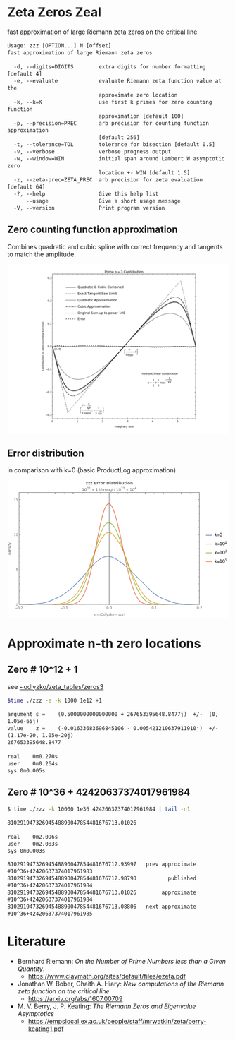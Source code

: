 # Zeta Zeros Zeal
fast approximation of large Riemann zeta zeros on the critical line

```text
Usage: zzz [OPTION...] N [offset]
fast approximation of large Riemann zeta zeros

  -d, --digits=DIGITS        extra digits for number formatting [default 4]
  -e, --evaluate             evaluate Riemann zeta function value at the
                             approximate zero location
  -k, --k=K                  use first k primes for zero counting function
                             approximation [default 100]
  -p, --precision=PREC       arb precision for counting function approximation
                             [default 256]
  -t, --tolerance=TOL        tolerance for bisection [default 0.5]
  -v, --verbose              verbose progress output
  -w, --window=WIN           initial span around Lambert W asymptotic zero
                             location +- WIN [default 1.5]
  -z, --zeta-prec=ZETA_PREC  arb precision for zeta evaluation [default 64]
  -?, --help                 Give this help list
      --usage                Give a short usage message
  -V, --version              Print program version
```

## Zero counting function approximation

Combines quadratic and cubic spline with correct frequency and tangents to match the amplitude.

![waves](doc/waves.png)

## Error distribution

in comparison with k=0 (basic ProductLog approximation)

![errors](doc/errors.png)

# Approximate n-th zero locations

## Zero # 10^12 + 1

see [~odlyzko/zeta_tables/zeros3](https://www-users.cse.umn.edu/~odlyzko/zeta_tables/zeros3)

```bash
$time ./zzz -e -k 1000 1e12 +1
```

```
argument s = 	(0.5000000000000000 + 267653395648.8477j)  +/-  (0, 1.05e-65j)
value    z = 	(-0.01633683696845106 - 0.005421210637911910j)  +/-  (1.17e-20, 1.05e-20j)
267653395648.8477

real	0m0.270s
user	0m0.264s
sys	0m0.005s
```

## Zero # 10^36 + 42420637374017961984

```bash
$ time ./zzz -k 10000 1e36 42420637374017961984 | tail -n1
```

```text
81029194732694548890047854481676713.01026

real	0m2.096s
user	0m2.083s
sys	0m0.003s
```

```
81029194732694548890047854481676712.93997   prev approximate     #10^36+42420637374017961983
81029194732694548890047854481676712.98790          published     #10^36+42420637374017961984
81029194732694548890047854481676713.01026        approximate     #10^36+42420637374017961984
81029194732694548890047854481676713.08806   next approximate     #10^36+42420637374017961985
```


# Literature

* Bernhard Riemann: *On the Number of Prime Numbers less than a Given Quantity*.
  * https://www.claymath.org/sites/default/files/ezeta.pdf
* Jonathan W. Bober, Ghaith A. Hiary: *New computations of the Riemann zeta function on the critical line*
  * https://arxiv.org/abs/1607.00709
* M. V. Berry, J. P. Keating: *The Riemann Zeros and Eigenvalue Asymptotics*
  * https://empslocal.ex.ac.uk/people/staff/mrwatkin/zeta/berry-keating1.pdf
